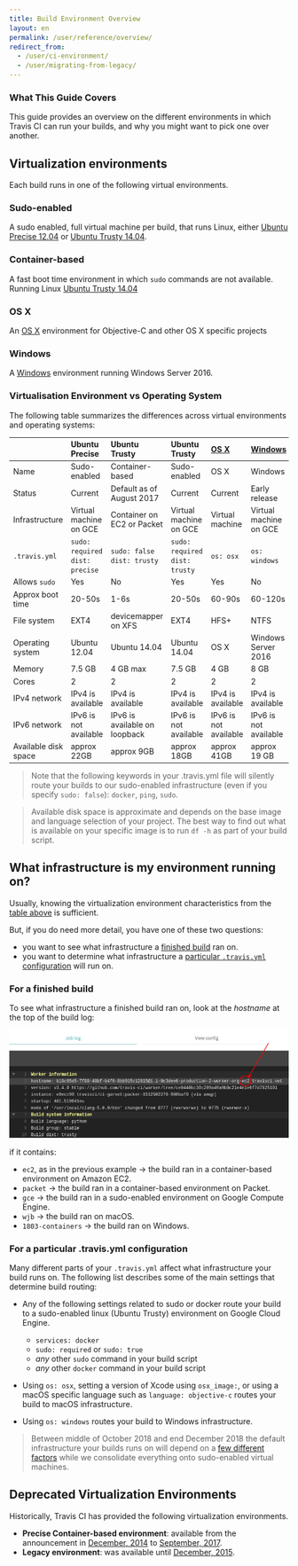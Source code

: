 ```yaml
---
title: Build Environment Overview
layout: en
permalink: /user/reference/overview/
redirect_from:
  - /user/ci-environment/
  - /user/migrating-from-legacy/
---
```


### What This Guide Covers

This guide provides an overview on the different environments in which
Travis CI can run your builds, and why you might want to pick one over another.



## Virtualization environments

Each build runs in one of the following virtual environments.

### Sudo-enabled

A sudo enabled, full virtual machine per build, that runs Linux, either [Ubuntu Precise 12.04](/user/reference/precise/) or [Ubuntu Trusty 14.04](/user/reference/trusty/).

### Container-based

A fast boot time environment in which `sudo` commands are not available. Running Linux [Ubuntu Trusty 14.04](/user/reference/trusty/)

### OS X

An [OS X](/user/reference/osx/) environment for Objective-C and other OS X specific projects

### Windows

A [Windows](/user/reference/windows/) environment running Windows Server 2016.

### Virtualisation Environment vs Operating System

The following table summarizes the differences across virtual environments and operating systems:

|                      | Ubuntu Precise                        | Ubuntu Trusty                     | Ubuntu Trusty                        | [OS X](/user/reference/osx/) | [Windows](/user/reference/windows) |
|:---------------------|:--------------------------------------|:----------------------------------|:-------------------------------------|:-----------------------------|:-----------------------------------|
| Name                 | Sudo-enabled                          | Container-based                   | Sudo-enabled                         | OS X                         | Windows                            |
| Status               | Current                               | Default as of August 2017         | Current                              | Current                      | Early release                      |
| Infrastructure       | Virtual machine on GCE                | Container on EC2 or Packet        | Virtual machine on GCE               | Virtual machine              | Virtual machine on GCE             |
| `.travis.yml`        | `sudo: required` <br> `dist: precise` | `sudo: false` <br> `dist: trusty` | `sudo: required` <br> `dist: trusty` | `os: osx`                    | `os: windows`                      |
| Allows `sudo`        | Yes                                   | No                                | Yes                                  | Yes                          | No                                 |
| Approx boot time     | 20-50s                                | 1-6s                              | 20-50s                               | 60-90s                       | 60-120s                            |
| File system          | EXT4                                  | devicemapper on XFS               | EXT4                                 | HFS+                         | NTFS                               |
| Operating system     | Ubuntu 12.04                          | Ubuntu 14.04                      | Ubuntu 14.04                         | OS X                         | Windows Server 2016                |
| Memory               | 7.5 GB                                | 4 GB max                          | 7.5 GB                               | 4 GB                         | 8 GB                               |
| Cores                | 2                                     | 2                                 | 2                                    | 2                            | 2                                  |
| IPv4 network         | IPv4 is available                     | IPv4 is available                 | IPv4 is available                    | IPv4 is available            | IPv4 is available                  |
| IPv6 network         | IPv6 is not available                 | IPv6 is available on loopback     | IPv6 is not available                | IPv6 is not available        | IPv6 is not available              |
| Available disk space | approx 22GB                           | approx 9GB                        | approx 18GB                          | approx 41GB                  | approx 19 GB                       |

> Note that the following keywords in your .travis.yml file will silently route your builds to our sudo-enabled infrastructure (even if you specify `sudo: false`): `docker`, `ping`, `sudo`.

> Available disk space is approximate and depends on the base image and language selection of your project.
  The best way to find out what is available on your specific image is to run `df -h` as part of your build script.

## What infrastructure is my environment running on?

Usually, knowing the virtualization environment characteristics from the [table above](#virtualisation-environment-vs-operating-system) is sufficient.

But, if you do need more detail, you have one of these two questions:

* you want to see what infrastructure a [finished build](#for-a-finished-build) ran on.
* you want to determine what infrastructure a [particular `.travis.yml` configuration](#for-a-particular-travisyml-configuration) will run on.

### For a finished build

To see what infrastructure a finished build ran on, look at the *hostname* at the top of the build log:

![Infrastructure shown in hostname](/images/ui/what-infrastructure.png "Infrastructure shown in hostname")

if it contains:

* `ec2`, as in the previous example → the build ran in a container-based environment on Amazon EC2.
* `packet` → the build ran in a container-based environment on Packet.
* `gce` → the build ran in a sudo-enabled environment on Google Compute Engine.
* `wjb` → the build ran on macOS.
* `1803-containers` → the build ran on Windows.

### For a particular .travis.yml configuration

Many different parts of your `.travis.yml` affect what infrastructure your build runs on. The following list describes some of the main settings that determine build routing:

* Any of the following settings related to sudo or docker route your build to a sudo-enabled linux (Ubuntu Trusty) environment on Google Cloud Engine.

  - `services: docker`
  - `sudo: required` or `sudo: true`
  - *any* other `sudo` command in your build script
  - *any* other `docker` command in your build script

* Using `os: osx`, setting a version of Xcode using `osx_image:`, or using a macOS specific language such as `language: objective-c` routes your build to macOS infrastructure.

* Using `os: windows` routes your build to Windows infrastructure.

> Between middle of October 2018 and end December 2018 the default infrastructure
> your builds runs on will depend on a [few different
> factors](https://blog.travis-ci.com/2018-10-04-combining-linux-infrastructures)
> while we consolidate everything onto sudo-enabled virtual machines.

## Deprecated Virtualization Environments

Historically, Travis CI has provided the following virtualization environments.

- **Precise Container-based environment**: available from the announcement in [December, 2014](https://blog.travis-ci.com/2014-12-17-faster-builds-with-container-based-infrastructure/) to [September, 2017](https://blog.travis-ci.com/2017-08-31-trusty-as-default-status).
- **Legacy environment**: was available until [December, 2015](https://blog.travis-ci.com/2015-11-27-moving-to-a-more-elastic-future).
